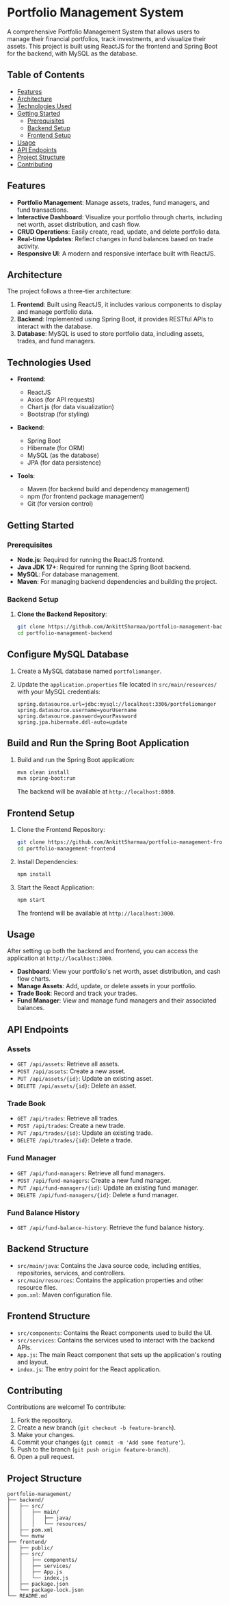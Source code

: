 # Portfolio Management System

A comprehensive Portfolio Management System that allows users to manage their financial portfolios, track investments, and visualize their assets. This project is built using ReactJS for the frontend and Spring Boot for the backend, with MySQL as the database.

## Table of Contents

- [Features](#features)
- [Architecture](#architecture)
- [Technologies Used](#technologies-used)
- [Getting Started](#getting-started)
  - [Prerequisites](#prerequisites)
  - [Backend Setup](#backend-setup)
  - [Frontend Setup](#frontend-setup)
- [Usage](#usage)
- [API Endpoints](#api-endpoints)
- [Project Structure](#project-structure)
- [Contributing](#contributing)

## Features

- **Portfolio Management**: Manage assets, trades, fund managers, and fund transactions.
- **Interactive Dashboard**: Visualize your portfolio through charts, including net worth, asset distribution, and cash flow.
- **CRUD Operations**: Easily create, read, update, and delete portfolio data.
- **Real-time Updates**: Reflect changes in fund balances based on trade activity.
- **Responsive UI**: A modern and responsive interface built with ReactJS.

## Architecture

The project follows a three-tier architecture:

1. **Frontend**: Built using ReactJS, it includes various components to display and manage portfolio data.
2. **Backend**: Implemented using Spring Boot, it provides RESTful APIs to interact with the database.
3. **Database**: MySQL is used to store portfolio data, including assets, trades, and fund managers.

## Technologies Used

- **Frontend**:
  - ReactJS
  - Axios (for API requests)
  - Chart.js (for data visualization)
  - Bootstrap (for styling)

- **Backend**:
  - Spring Boot
  - Hibernate (for ORM)
  - MySQL (as the database)
  - JPA (for data persistence)

- **Tools**:
  - Maven (for backend build and dependency management)
  - npm (for frontend package management)
  - Git (for version control)

## Getting Started

### Prerequisites

- **Node.js**: Required for running the ReactJS frontend.
- **Java JDK 17+**: Required for running the Spring Boot backend.
- **MySQL**: For database management.
- **Maven**: For managing backend dependencies and building the project.

### Backend Setup

1. **Clone the Backend Repository**:
   ```bash
   git clone https://github.com/AnkittSharmaa/portfolio-management-backend.git
   cd portfolio-management-backend
## Configure MySQL Database

1. Create a MySQL database named `portfoliomanger`.

2. Update the `application.properties` file located in `src/main/resources/` with your MySQL credentials:

    ```properties
    spring.datasource.url=jdbc:mysql://localhost:3306/portfoliomanger
    spring.datasource.username=yourUsername
    spring.datasource.password=yourPassword
    spring.jpa.hibernate.ddl-auto=update
    ```

## Build and Run the Spring Boot Application

1. Build and run the Spring Boot application:

    ```bash
    mvn clean install
    mvn spring-boot:run
    ```

   The backend will be available at `http://localhost:8080`.

## Frontend Setup

1. Clone the Frontend Repository:

    ```bash
    git clone https://github.com/AnkittSharmaa/portfolio-management-frontend.git
    cd portfolio-management-frontend
    ```

2. Install Dependencies:

    ```bash
    npm install
    ```

3. Start the React Application:

    ```bash
    npm start
    ```

   The frontend will be available at `http://localhost:3000`.

## Usage

After setting up both the backend and frontend, you can access the application at `http://localhost:3000`.

- **Dashboard**: View your portfolio's net worth, asset distribution, and cash flow charts.
- **Manage Assets**: Add, update, or delete assets in your portfolio.
- **Trade Book**: Record and track your trades.
- **Fund Manager**: View and manage fund managers and their associated balances.

## API Endpoints

### Assets

- `GET /api/assets`: Retrieve all assets.
- `POST /api/assets`: Create a new asset.
- `PUT /api/assets/{id}`: Update an existing asset.
- `DELETE /api/assets/{id}`: Delete an asset.

### Trade Book

- `GET /api/trades`: Retrieve all trades.
- `POST /api/trades`: Create a new trade.
- `PUT /api/trades/{id}`: Update an existing trade.
- `DELETE /api/trades/{id}`: Delete a trade.

### Fund Manager

- `GET /api/fund-managers`: Retrieve all fund managers.
- `POST /api/fund-managers`: Create a new fund manager.
- `PUT /api/fund-managers/{id}`: Update an existing fund manager.
- `DELETE /api/fund-managers/{id}`: Delete a fund manager.

### Fund Balance History

- `GET /api/fund-balance-history`: Retrieve the fund balance history.

## Backend Structure

- `src/main/java`: Contains the Java source code, including entities, repositories, services, and controllers.
- `src/main/resources`: Contains the application properties and other resource files.
- `pom.xml`: Maven configuration file.

## Frontend Structure

- `src/components`: Contains the React components used to build the UI.
- `src/services`: Contains the services used to interact with the backend APIs.
- `App.js`: The main React component that sets up the application's routing and layout.
- `index.js`: The entry point for the React application.

## Contributing

Contributions are welcome! To contribute:

1. Fork the repository.
2. Create a new branch (`git checkout -b feature-branch`).
3. Make your changes.
4. Commit your changes (`git commit -m 'Add some feature'`).
5. Push to the branch (`git push origin feature-branch`).
6. Open a pull request.

## Project Structure

```plaintext
portfolio-management/
├── backend/
│   ├── src/
│   │   ├── main/
│   │   │   ├── java/
│   │   │   └── resources/
│   ├── pom.xml
│   └── mvnw
├── frontend/
│   ├── public/
│   ├── src/
│   │   ├── components/
│   │   ├── services/
│   │   ├── App.js
│   │   └── index.js
│   ├── package.json
│   └── package-lock.json
└── README.md
